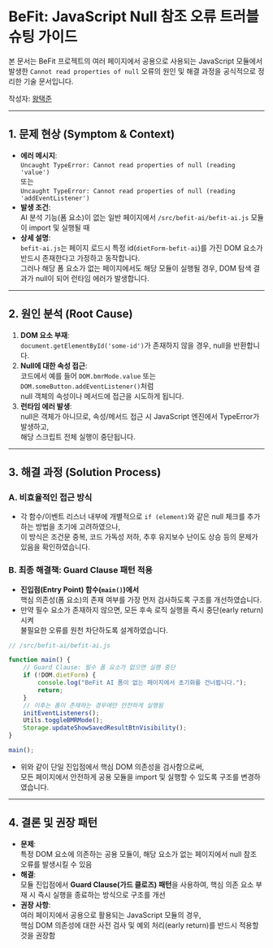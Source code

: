 
# BeFit: JavaScript Null 참조 오류 트러블슈팅 가이드

본 문서는 BeFit 프로젝트의 여러 페이지에서 공용으로 사용되는 JavaScript 모듈에서 발생한 `Cannot read properties of null` 오류의 원인 및 해결 과정을 공식적으로 정리한 기술 문서입니다.

작성자: [왕택준](https://github.com/TJK98)

---

## 1. 문제 현상 (Symptom & Context)

- **에러 메시지**:  
  `Uncaught TypeError: Cannot read properties of null (reading 'value')`  
  또는  
  `Uncaught TypeError: Cannot read properties of null (reading 'addEventListener')`
- **발생 조건**:  
  AI 분석 기능(폼 요소)이 없는 일반 페이지에서 `/src/befit-ai/befit-ai.js` 모듈이 import 및 실행될 때
- **상세 설명**:  
  `befit-ai.js`는 페이지 로드시 특정 id(`dietForm-befit-ai`)를 가진 DOM 요소가 반드시 존재한다고 가정하고 동작합니다.  
  그러나 해당 폼 요소가 없는 페이지에서도 해당 모듈이 실행될 경우, DOM 탐색 결과가 null이 되어 런타임 에러가 발생합니다.

---

## 2. 원인 분석 (Root Cause)

1. **DOM 요소 부재**:  
   `document.getElementById('some-id')`가 존재하지 않을 경우, null을 반환합니다.
2. **Null에 대한 속성 접근**:  
   코드에서 예를 들어 `DOM.bmrMode.value` 또는 `DOM.someButton.addEventListener()`처럼  
   null 객체의 속성이나 메서드에 접근을 시도하게 됩니다.
3. **런타임 에러 발생**:  
   null은 객체가 아니므로, 속성/메서드 접근 시 JavaScript 엔진에서 TypeError가 발생하고,  
   해당 스크립트 전체 실행이 중단됩니다.

---

## 3. 해결 과정 (Solution Process)

### A. 비효율적인 접근 방식

- 각 함수/이벤트 리스너 내부에 개별적으로 `if (element)`와 같은 null 체크를 추가하는 방법을 초기에 고려하였으나,  
  이 방식은 조건문 중복, 코드 가독성 저하, 추후 유지보수 난이도 상승 등의 문제가 있음을 확인하였습니다.

### B. 최종 해결책: Guard Clause 패턴 적용

- **진입점(Entry Point) 함수(`main()`)에서**  
  핵심 의존성(폼 요소)의 존재 여부를 가장 먼저 검사하도록 구조를 개선하였습니다.
- 만약 필수 요소가 존재하지 않으면, 모든 후속 로직 실행을 즉시 중단(early return)시켜  
  불필요한 오류를 원천 차단하도록 설계하였습니다.

```javascript
// /src/befit-ai/befit-ai.js

function main() {
    // Guard Clause: 필수 폼 요소가 없으면 실행 중단
    if (!DOM.dietForm) {
        console.log("BeFit AI 폼이 없는 페이지에서 초기화를 건너뜁니다.");
        return;
    }
    // 이후는 폼이 존재하는 경우에만 안전하게 실행됨
    initEventListeners();
    Utils.toggleBMRMode();
    Storage.updateShowSavedResultBtnVisibility();
}

main();
```

- 위와 같이 단일 진입점에서 핵심 DOM 의존성을 검사함으로써,  
  모든 페이지에서 안전하게 공용 모듈을 import 및 실행할 수 있도록 구조를 변경하였습니다.

---

## 4. 결론 및 권장 패턴

- **문제**:  
  특정 DOM 요소에 의존하는 공용 모듈이, 해당 요소가 없는 페이지에서 null 참조 오류를 발생시킬 수 있음
- **해결**:  
  모듈 진입점에서 **Guard Clause(가드 클로즈) 패턴**을 사용하여, 핵심 의존 요소 부재 시 즉시 실행을 종료하는 방식으로 구조를 개선
- **권장 사항**:  
  여러 페이지에서 공용으로 활용되는 JavaScript 모듈의 경우,  
  핵심 DOM 의존성에 대한 사전 검사 및 예외 처리(early return)를 반드시 적용할 것을 권장함